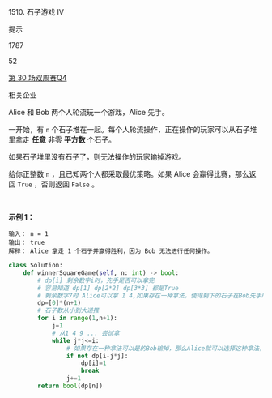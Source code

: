 1510. 石子游戏 IV

提示

1787

52

[第 30 场双周赛](https://leetcode.cn/contest/biweekly-contest-30)[Q4](https://leetcode.cn/contest/biweekly-contest-30/problems/stone-game-iv)

相关企业

Alice 和 Bob 两个人轮流玩一个游戏，Alice 先手。

一开始，有 `n` 个石子堆在一起。每个人轮流操作，正在操作的玩家可以从石子堆里拿走 **任意** 非零 **平方数** 个石子。

如果石子堆里没有石子了，则无法操作的玩家输掉游戏。

给你正整数 `n` ，且已知两个人都采取最优策略。如果 Alice 会赢得比赛，那么返回 `True` ，否则返回 `False` 。

 

**示例 1：**

```
输入： n = 1
输出： true
解释： Alice 拿走 1 个石子并赢得胜利，因为 Bob 无法进行任何操作。
```



```py
class Solution:
    def winnerSquareGame(self, n: int) -> bool:
        # dp[i] 剩余数字i时，先手是否可以拿完
        # 容易知道 dp[1] dp[2*2] dp[3*3] 都是True
        # 剩余数字7时 Alice可以拿 1 4,如果存在一种拿法，使得剩下的石子在Bob先手时拿不完，那么Alice就选择那种拿法，可以获胜
        dp=[0]*(n+1)
        # 石子数从小到大递推
        for i in range(1,n+1):
            j=1
            # 从1 4 9 ... 尝试拿
            while j*j<=i:
                # 如果存在一种拿法可以是的Bob输掉，那么Alice就可以选择这种拿法，取得胜利
                if not dp[i-j*j]:
                    dp[i]=1
                    break
                j+=1
        return bool(dp[n])